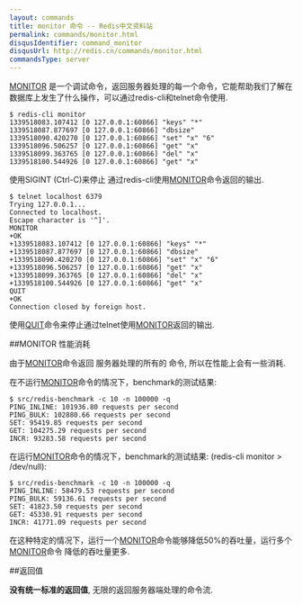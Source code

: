 ```yaml
---
layout: commands
title: monitor 命令 -- Redis中文资料站
permalink: commands/monitor.html
disqusIdentifier: command_monitor
disqusUrl: http://redis.cn/commands/monitor.html
commandsType: server
---
```


[MONITOR](/commands/monitor.html) 是一个调试命令，返回服务器处理的每一个命令，它能帮助我们了解在数据库上发生了什么操作，可以通过redis-cli和telnet命令使用.

	$ redis-cli monitor
	1339518083.107412 [0 127.0.0.1:60866] "keys" "*"
	1339518087.877697 [0 127.0.0.1:60866] "dbsize"
	1339518090.420270 [0 127.0.0.1:60866] "set" "x" "6"
	1339518096.506257 [0 127.0.0.1:60866] "get" "x"
	1339518099.363765 [0 127.0.0.1:60866] "del" "x"
	1339518100.544926 [0 127.0.0.1:60866] "get" "x"

使用SIGINT (Ctrl-C)来停止 通过redis-cli使用[MONITOR](/commands/monitor.html)命令返回的输出.

	$ telnet localhost 6379
	Trying 127.0.0.1...
	Connected to localhost.
	Escape character is '^]'.
	MONITOR
	+OK
	+1339518083.107412 [0 127.0.0.1:60866] "keys" "*"
	+1339518087.877697 [0 127.0.0.1:60866] "dbsize"
	+1339518090.420270 [0 127.0.0.1:60866] "set" "x" "6"
	+1339518096.506257 [0 127.0.0.1:60866] "get" "x"
	+1339518099.363765 [0 127.0.0.1:60866] "del" "x"
	+1339518100.544926 [0 127.0.0.1:60866] "get" "x"
	QUIT
	+OK
	Connection closed by foreign host.

使用[QUIT](/commands/quit.html)命令来停止通过telnet使用[MONITOR](/commands/monitor.html)返回的输出.

##MONITOR 性能消耗

由于[MONITOR](/commands/monitor.html)命令返回 服务器处理的所有的 命令, 所以在性能上会有一些消耗.

在不运行[MONITOR](/commands/monitor.html)命令的情况下，benchmark的测试结果:

	$ src/redis-benchmark -c 10 -n 100000 -q
	PING_INLINE: 101936.80 requests per second
	PING_BULK: 102880.66 requests per second
	SET: 95419.85 requests per second
	GET: 104275.29 requests per second
	INCR: 93283.58 requests per second

在运行[MONITOR](/commands/monitor.html)命令的情况下，benchmark的测试结果: (redis-cli monitor > /dev/null):

	$ src/redis-benchmark -c 10 -n 100000 -q
	PING_INLINE: 58479.53 requests per second
	PING_BULK: 59136.61 requests per second
	SET: 41823.50 requests per second
	GET: 45330.91 requests per second
	INCR: 41771.09 requests per second

在这种特定的情况下，运行一个[MONITOR](/commands/monitor.html)命令能够降低50%的吞吐量，运行多个[MONITOR](/commands/monitor.html)命令 降低的吞吐量更多.

##返回值

**没有统一标准的返回值**, 无限的返回服务器端处理的命令流.